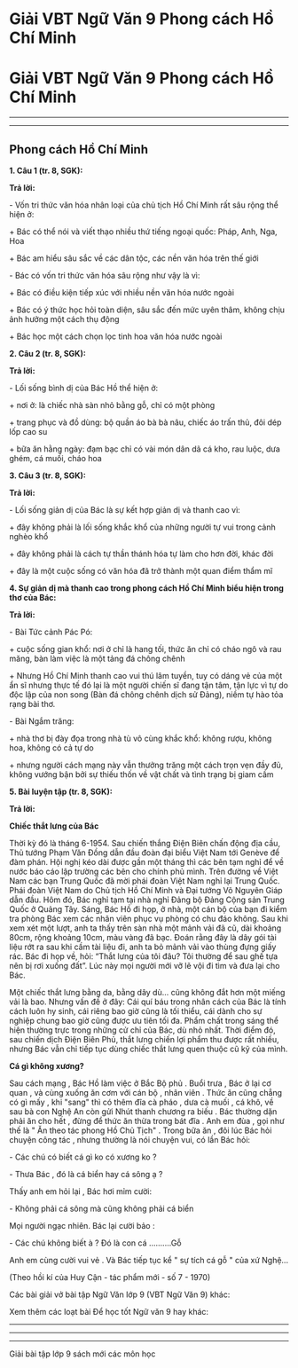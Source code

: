 # Giải VBT Ngữ Văn 9 Phong cách Hồ Chí Minh

# Giải VBT Ngữ Văn 9 Phong cách Hồ Chí Minh

* * *

* * *

## Phong cách Hồ Chí Minh

**1\. Câu 1 (tr. 8, SGK):**

**Trả lời:**

\- Vốn tri thức văn hóa nhân loại của chủ tịch Hồ Chí Minh rất sâu rộng thể hiện ở:

\+ Bác có thể nói và viết thạo nhiều thứ tiếng ngoại quốc: Pháp, Anh, Nga, Hoa

\+ Bác am hiểu sâu sắc về các dân tộc, các nền văn hóa trên thế giới

\- Bác có vốn tri thức văn hóa sâu rộng như vậy là vì: 

\+ Bác có điều kiện tiếp xúc với nhiều nền văn hóa nước ngoài

\+ Bác có ý thức học hỏi toàn diện, sâu sắc đến mức uyên thâm, không chịu ảnh hưởng một cách thụ động

\+ Bác học một cách chọn lọc tinh hoa văn hóa nước ngoài

**2\. Câu 2 (tr. 8, SGK):**

**Trả lời:**

\- Lối sống bình dị của Bác Hồ thể hiện ở:

\+ nơi ở: là chiếc nhà sàn nhỏ bằng gỗ, chỉ có một phòng 

\+ trang phục và đồ dùng: bộ quần áo bà bà nâu, chiếc áo trấn thủ, đôi dép lốp cao su

\+ bữa ăn hằng ngày: đạm bạc chỉ có vài món dân dã cá kho, rau luộc, dưa ghém, cá muối, cháo hoa 

**3\. Câu 3 (tr. 8, SGK):**

**Trả lời:**

\- Lối sống giản dị của Bác là sự kết hợp giản dị và thanh cao vì:

\+ đây không phải là lối sống khắc khổ của những người tự vui trong cảnh nghèo khổ

\+ đây không phải là cách tự thần thánh hóa tự làm cho hơn đời, khác đời

\+ đây là một cuộc sống có văn hóa đã trở thành một quan điểm thẩm mĩ

**4\. Sự giản dị mà thanh cao trong phong cách Hồ Chí Minh biểu hiện trong thơ của Bác:**

**Trả lời:**

\- Bài Tức cảnh Pác Pó: 

\+ cuộc sống gian khổ: nơi ở chỉ là hang tối, thức ăn chỉ có cháo ngô và rau măng, bàn làm việc là một tảng đá chông chênh

\+ Nhưng Hồ Chí Minh thanh cao vui thú lâm tuyền, tuy có dáng vẻ của một ẩn sĩ nhưng thực tế đó lại là một người chiến sĩ đang tận tâm, tận lực vì tự do độc lập của non song (Bàn đá chông chênh dịch sử Đảng), niềm tự hào tỏa rạng bài thơ.

\- Bài Ngắm trăng:

\+ nhà thơ bị đày đọa trong nhà tù vô cùng khắc khổ: không rượu, không hoa, không có cả tự do

\+ nhưng người cách mạng này vẫn thưởng trăng một cách trọn vẹn đầy đủ, không vướng bận bởi sự thiếu thốn về vật chất và tình trạng bị giam cầm

**5\. Bài luyện tập (tr. 8, SGK):**

**Trả lời:**

**Chiếc thắt lưng của Bác**

Thời kỳ đó là tháng 6-1954. Sau chiến thắng Điện Biên chấn động địa cầu, Thủ tướng Phạm Văn Đồng dẫn đầu đoàn đại biểu Việt Nam tới Genève để đàm phán. Hội nghị kéo dài được gần một tháng thì các bên tạm nghỉ để về nước báo cáo lập trường các bên cho chính phủ mình. Trên đường về Việt Nam các bạn Trung Quốc đã mời phái đoàn Việt Nam nghỉ lại Trung Quốc. Phái đoàn Việt Nam do Chủ tịch Hồ Chí Minh và Đại tướng Võ Nguyên Giáp dẫn đầu. Hôm đó, Bác nghỉ tạm tại nhà nghỉ Đảng bộ Đảng Cộng sản Trung Quốc ở Quảng Tây. Sáng, Bác Hồ đi họp, ở nhà, một cán bộ của bạn đi kiểm tra phòng Bác xem các nhân viên phục vụ phòng có chu đáo không. Sau khi xem xét một lượt, anh ta thấy trên sàn nhà một mảnh vải đã cũ, dài khoảng 80cm, rộng khoảng 10cm, màu vàng đã bạc. Đoán rằng đây là dây gói tài liệu rớt ra sau khi cầm tài liệu đi, anh ta bỏ mảnh vải vào thùng đựng giấy rác. Bác đi họp về, hỏi: “Thắt lưng của tôi đâu? Tôi thường để sau ghế tựa nên bị rơi xuống đất”. Lúc này mọi người mới vỡ lẽ vội đi tìm và đưa lại cho Bác.

Một chiếc thắt lưng bằng da, bằng dây dù... cũng không đắt hơn một miếng vải là bao. Nhưng vấn đề ở đây: Cái quí báu trong nhân cách của Bác là tính cách luôn hy sinh, cái riêng bao giờ cũng là tối thiểu, cái dành cho sự nghiệp chung bao giờ cũng được ưu tiên tối đa. Phẩm chất trong sáng thể hiện thường trực trong những cử chỉ của Bác, dù nhỏ nhất. Thời điểm đó, sau chiến dịch Điện Biên Phủ, thắt lưng chiến lợi phẩm thu được rất nhiều, nhưng Bác vẫn chỉ tiếp tục dùng chiếc thắt lưng quen thuộc cũ kỹ của mình.

**Cá gì không xương?**

Sau cách mạng , Bác Hồ làm việc ở Bắc Bộ phủ . Buổi trưa , Bác ở lại cơ quan , và cùng xuống ăn cơm với cán bộ , nhân viên . Thức ăn cũng chẳng có gì mấy , khi "sang" thì có thêm đĩa cà pháo , dưa cà muối , cá khô, về sau bà con Nghệ An còn gửi Nhút thanh chương ra biếu . Bác thường dặn phải ăn cho hết , đừng để thức ăn thừa trong bát đĩa . Anh em đùa , gọi như thế là " Ăn theo tác phong Hồ Chủ Tịch" . Trong bữa ăn , đôi lúc Bác hỏi chuyện công tác , nhưng thường là nói chuyện vui, có lần Bác hỏi:

\- Các chú có biết cá gì ko có xương ko ?

\- Thưa Bác , đó là cá biển hay cá sông ạ ?

Thấy anh em hỏi lại , Bác hơi mỉm cười:

\- Không phải cá sông mà cũng không phải cá biển 

Mọi người ngạc nhiên. Bác lại cười bảo :

\- Các chú không biết à ? Đó là con cá ..........Gỗ 

Anh em cùng cười vui vẻ . Và Bác tiếp tục kể " sự tích cá gỗ " của xứ Nghệ...

(Theo hồi kí của Huy Cận - tác phẩm mới - số 7 - 1970)

Các bài giải vở bài tập Ngữ Văn lớp 9 (VBT Ngữ Văn 9) khác:

Xem thêm các loạt bài Để học tốt Ngữ văn 9 hay khác:

* * *

* * *

* * *

Giải bài tập lớp 9 sách mới các môn học
